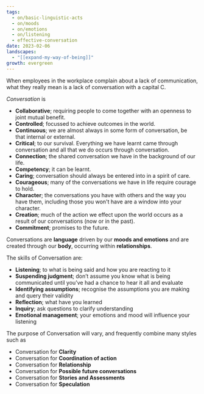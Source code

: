 ```yaml
---
tags:
  - on/basic-linguistic-acts
  - on/moods
  - on/emotions
  - on/listening
  - effective-conversation
date: 2023-02-06
landscapes:
  - "[[expand-my-way-of-being]]"
growth: evergreen
---
```

When employees in the workplace complain about a lack of communication, what they really mean is a lack of conversation with a capital C.

*Conversation* is

* **Collaborative**; requiring people to come together with an openness to joint mutual benefit.
* **Controlled**; focussed to achieve outcomes in the world.
* **Continuous**; we are almost always in some form of conversation, be that internal or external.
* **Critical**; to our survival. Everything we have learnt came through conversation and all that we do occurs through conversation.
* **Connection**; the shared conversation we have in the background of our life.
* **Competency**; it can be learnt.
* **Caring**; conversation should always be entered into in a spirit of care.
* **Courageous**; many of the conversations we have in life require courage to hold.
* **Character**; the conversations you have with others and the way you have them, including those you won't have are a window into your character.
* **Creation**; much of the action we effect upon the world occurs as a result of our conversations (now or in the past).
* **Commitment**; promises to the future.

Conversations are **language** driven by our **moods and emotions** and are created through our **body**, occurring within **relationships**.

The skills of Conversation are:

* **Listening**; to what is being said and how you are reacting to it
* **Suspending judgment**; don’t assume you know what is being communicated until you’ve had a chance to hear it all and evaluate
* **Identifying assumptions**; recognise the assumptions you are making and query their validity
* **Reflection**; what have you learned
* **Inquiry**; ask questions to clarify understanding
* **Emotional management**; your emotions and mood will influence your listening

The purpose of Conversation will vary, and frequently combine many styles such as

* Conversation for **Clarity**
* Conversation for **Coordination of action**
* Conversation for **Relationship**
* Conversation for **Possible future conversations**
* Conversation for **Stories and Assessments**
* Conversation for **Speculation**